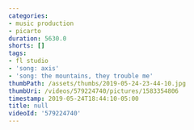 ```yaml
---
categories:
- music production
- picarto
duration: 5630.0
shorts: []
tags:
- fl studio
- 'song: axis'
- 'song: the mountains, they trouble me'
thumbPath: /assets/thumbs/2019-05-24-23-44-10.jpg
thumbUri: /videos/579224740/pictures/1583354806
timestamp: 2019-05-24T18:44:10-05:00
title: null
videoId: '579224740'
---
```

